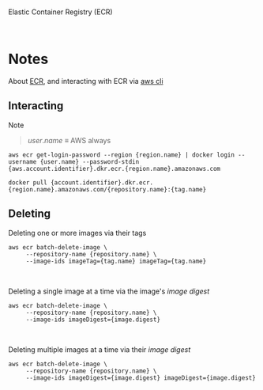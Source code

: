 <br>

Elastic Container Registry (ECR)

<br>

# Notes

About [ECR](https://docs.aws.amazon.com/AmazonECR/latest/userguide/what-is-ecr.html), and interacting with ECR via [aws cli](https://awscli.amazonaws.com/v2/documentation/api/latest/reference/ecr/index.html)


## Interacting

Note

> $user.name$ &equiv; AWS always

```shell
aws ecr get-login-password --region {region.name} | docker login --username {user.name} --password-stdin {aws.account.identifier}.dkr.ecr.{region.name}.amazonaws.com
```

```shell
docker pull {account.identifier}.dkr.ecr.{region.name}.amazonaws.com/{repository.name}:{tag.name}
```


## Deleting

Deleting one or more images via their tags

```shell
aws ecr batch-delete-image \
     --repository-name {repository.name} \
     --image-ids imageTag={tag.name} imageTag={tag.name}
```

<br>

Deleting a single image at a time via the image's _image digest_

```shell
aws ecr batch-delete-image \
     --repository-name {repository.name} \
     --image-ids imageDigest={image.digest}
```

<br>

Deleting multiple images at a time via their _image digest_

```shell
aws ecr batch-delete-image \
     --repository-name {repository.name} \
     --image-ids imageDigest={image.digest} imageDigest={image.digest}
```


<br>
<br>

<br>
<br>

<br>
<br>

<br>
<br>
